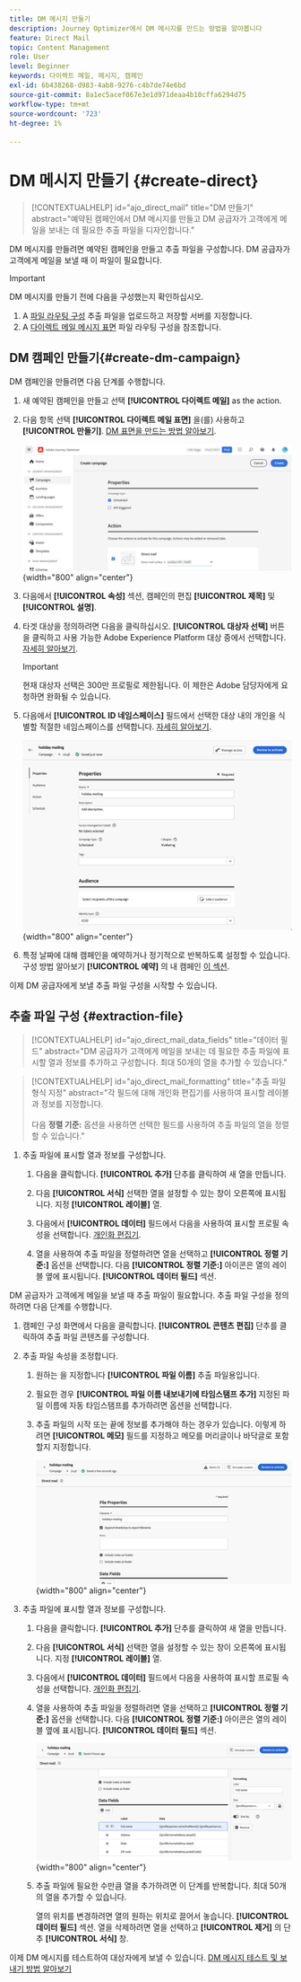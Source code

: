 ```yaml
---
title: DM 메시지 만들기
description: Journey Optimizer에서 DM 메시지를 만드는 방법을 알아봅니다
feature: Direct Mail
topic: Content Management
role: User
level: Beginner
keywords: 다이렉트 메일, 메시지, 캠페인
exl-id: 6b438268-d983-4ab8-9276-c4b7de74e6bd
source-git-commit: 8a1ec5acef067e3e1d971deaa4b10cffa6294d75
workflow-type: tm+mt
source-wordcount: '723'
ht-degree: 1%

---
```


# DM 메시지 만들기 {#create-direct}

>[!CONTEXTUALHELP]
>id="ajo_direct_mail"
>title="DM 만들기"
>abstract="예약된 캠페인에서 DM 메시지를 만들고 DM 공급자가 고객에게 메일을 보내는 데 필요한 추출 파일을 디자인합니다."

DM 메시지를 만들려면 예약된 캠페인을 만들고 추출 파일을 구성합니다. DM 공급자가 고객에게 메일을 보낼 때 이 파일이 필요합니다.

>[!IMPORTANT]
>
>DM 메시지를 만들기 전에 다음을 구성했는지 확인하십시오.
>
>1. A [파일 라우팅 구성](../direct-mail/direct-mail-configuration.md#file-routing-configuration) 추출 파일을 업로드하고 저장할 서버를 지정합니다.
>1. A [다이렉트 메일 메시지 표면](../direct-mail/direct-mail-configuration.md#direct-mail-surface) 파일 라우팅 구성을 참조합니다.


## DM 캠페인 만들기{#create-dm-campaign}

DM 캠페인을 만들려면 다음 단계를 수행합니다.

1. 새 예약된 캠페인을 만들고 선택 **[!UICONTROL 다이렉트 메일]** as the action.

1. 다음 항목 선택 **[!UICONTROL 다이렉트 메일 표면]** 을(를) 사용하고 **[!UICONTROL 만들기]**. [DM 표면을 만드는 방법 알아보기](direct-mail-configuration.md#direct-mail-surface).

   ![](assets/direct-mail-campaign.png){width="800" align="center"}

1. 다음에서 **[!UICONTROL 속성]** 섹션, 캠페인의 편집 **[!UICONTROL 제목]** 및 **[!UICONTROL 설명]**.

1. 타겟 대상을 정의하려면 다음을 클릭하십시오. **[!UICONTROL 대상자 선택]** 버튼을 클릭하고 사용 가능한 Adobe Experience Platform 대상 중에서 선택합니다. [자세히 알아보기](../audience/about-audiences.md).

   >[!IMPORTANT]
   >
   >현재 대상자 선택은 300만 프로필로 제한됩니다. 이 제한은 Adobe 담당자에게 요청하면 완화될 수 있습니다.

1. 다음에서 **[!UICONTROL ID 네임스페이스]** 필드에서 선택한 대상 내의 개인을 식별할 적절한 네임스페이스를 선택합니다. [자세히 알아보기](../event/about-creating.md#select-the-namespace).

   ![](assets/direct-mail-campaign-properties.png){width="800" align="center"}

1. 특정 날짜에 대해 캠페인을 예약하거나 정기적으로 반복하도록 설정할 수 있습니다. 구성 방법 알아보기 **[!UICONTROL 예약]** 의 내 캠페인 [이 섹션](../campaigns/create-campaign.md#schedule).

이제 DM 공급자에게 보낼 추출 파일 구성을 시작할 수 있습니다.

## 추출 파일 구성 {#extraction-file}

>[!CONTEXTUALHELP]
>id="ajo_direct_mail_data_fields"
>title="데이터 필드"
>abstract="DM 공급자가 고객에게 메일을 보내는 데 필요한 추출 파일에 표시할 열과 정보를 추가하고 구성합니다. 최대 50개의 열을 추가할 수 있습니다."

>[!CONTEXTUALHELP]
>id="ajo_direct_mail_formatting"
>title="추출 파일 형식 지정"
>abstract="각 필드에 대해 개인화 편집기를 사용하여 표시할 레이블과 정보를 지정합니다. <br/><br/> 다음 <b>정렬 기준:</b> 옵션을 사용하면 선택한 필드를 사용하여 추출 파일의 열을 정렬할 수 있습니다."

1. 추출 파일에 표시할 열과 정보를 구성합니다.

   1. 다음을 클릭합니다. **[!UICONTROL 추가]** 단추를 클릭하여 새 열을 만듭니다.

   1. 다음 **[!UICONTROL 서식]** 선택한 열을 설정할 수 있는 창이 오른쪽에 표시됩니다. 지정 **[!UICONTROL 레이블]** 열.

   1. 다음에서 **[!UICONTROL 데이터]** 필드에서 다음을 사용하여 표시할 프로필 속성을 선택합니다. [개인화 편집기](../personalization/personalization-build-expressions.md).

   1. 열을 사용하여 추출 파일을 정렬하려면 열을 선택하고 **[!UICONTROL 정렬 기준:]** 옵션을 선택합니다. 다음 **[!UICONTROL 정렬 기준:]** 아이콘은 열의 레이블 옆에 표시됩니다. **[!UICONTROL 데이터 필드]** 섹션.







DM 공급자가 고객에게 메일을 보낼 때 추출 파일이 필요합니다. 추출 파일 구성을 정의하려면 다음 단계를 수행합니다.

1. 캠페인 구성 화면에서 다음을 클릭합니다. **[!UICONTROL 콘텐츠 편집]** 단추를 클릭하여 추출 파일 콘텐츠를 구성합니다.

1. 추출 파일 속성을 조정합니다.

   1. 원하는 을 지정합니다 **[!UICONTROL 파일 이름]** 추출 파일용입니다.

   1. 필요한 경우 **[!UICONTROL 파일 이름 내보내기에 타임스탬프 추가]** 지정된 파일 이름에 자동 타임스탬프를 추가하려면 옵션을 선택합니다.

   1. 추출 파일의 시작 또는 끝에 정보를 추가해야 하는 경우가 있습니다. 이렇게 하려면 **[!UICONTROL 메모]** 필드를 지정하고 메모를 머리글이나 바닥글로 포함할지 지정합니다.

      ![](assets/direct-mail-properties.png){width="800" align="center"}

1. 추출 파일에 표시할 열과 정보를 구성합니다.

   1. 다음을 클릭합니다. **[!UICONTROL 추가]** 단추를 클릭하여 새 열을 만듭니다.

   1. 다음 **[!UICONTROL 서식]** 선택한 열을 설정할 수 있는 창이 오른쪽에 표시됩니다. 지정 **[!UICONTROL 레이블]** 열.

   1. 다음에서 **[!UICONTROL 데이터]** 필드에서 다음을 사용하여 표시할 프로필 속성을 선택합니다. [개인화 편집기](../personalization/personalization-build-expressions.md).

   1. 열을 사용하여 추출 파일을 정렬하려면 열을 선택하고 **[!UICONTROL 정렬 기준:]** 옵션을 선택합니다. 다음 **[!UICONTROL 정렬 기준:]** 아이콘은 열의 레이블 옆에 표시됩니다. **[!UICONTROL 데이터 필드]** 섹션.

      ![](assets/direct-mail-content.png){width="800" align="center"}

   1. 추출 파일에 필요한 수만큼 열을 추가하려면 이 단계를 반복합니다. 최대 50개의 열을 추가할 수 있습니다.

      열의 위치를 변경하려면 열의 원하는 위치로 끌어서 놓습니다. **[!UICONTROL 데이터 필드]** 섹션. 열을 삭제하려면 열을 선택하고 **[!UICONTROL 제거]** 의 단추 **[!UICONTROL 서식]** 창.

이제 DM 메시지를 테스트하여 대상자에게 보낼 수 있습니다. [DM 메시지 테스트 및 보내기 방법 알아보기](test-send-direct-mail.md)
